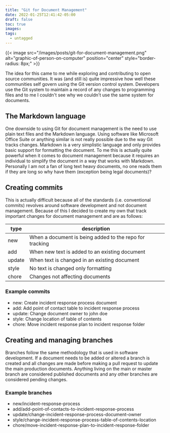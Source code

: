 ```yaml
---
title: "Git for Document Management"
date: 2022-01-25T12:41:42-05:00
draft: false
toc: true
images:
tags:
  - untagged
---
```


{{< image src="/images/posts/git-for-document-management.png" alt="graphic-of-person-on-computer" position="center" style="border-radius: 8px;" >}}

The idea for this came to me while exploring and contributing to open source communities. It was (and still is) quite impressive how well these communities self govern using the Git version control system. Developers use the Git system to maintain a record of any changes to programming files and to me I couldn't see why we couldn't use the same system for documents.

## The Markdown language

One downside to using Git for document management is the need to use plain text files and the Markdown language. Using software like Microsoft Office Suite or anything similar is not really possible due to the way Git tracks changes. Markdown is a very simplistic language and only provides basic support for formatting the document. To me this is actually quite powerful when it comes to document management because it requires an individual to simplify the document in a way that works with Markdown. Personally I am not a fan of long text heavy documents, no one reads them if they are long so why have them (exception being legal documents)?

## Creating commits

This is actually difficult because all of the standards (i.e. conventional commits) revolves around software development and not document management. Because of this I decided to create my own that track important changes for document management and are as follows:

| type   | description                                             |
| ------ | ------------------------------------------------------- |
| new    | When a document is being added to the repo for tracking |
| add    | When new text is added to an existing document          |
| update | When text is changed in an existing document            |
| style  | No text is changed only formatting                      |
| chore  | Changes not affecting documents                         |

### Example commits

- new: Create incident response process document
- add: Add point of contact table to incident response process
- update: Change document owner to john doe
- style: Change location of table of contents
- chore: Move incident response plan to incident response folder

## Creating and managing branches

Branches follow the same methodology that is used in software development. If a document needs to be added or altered a branch is created and all changes are made before making a pull request to update the main production documents. Anything living on the main or master branch are considered published documents and any other branches are considered pending changes.

### Example branches

- new/incident-response-process
- add/add-point-of-contacts-to-incident-response-process
- update/change-incident-response-process-document-owner
- style/change-incident-response-process-table-of-contents-location
- chore/move-incident-response-plan-to-incident-response-folder
